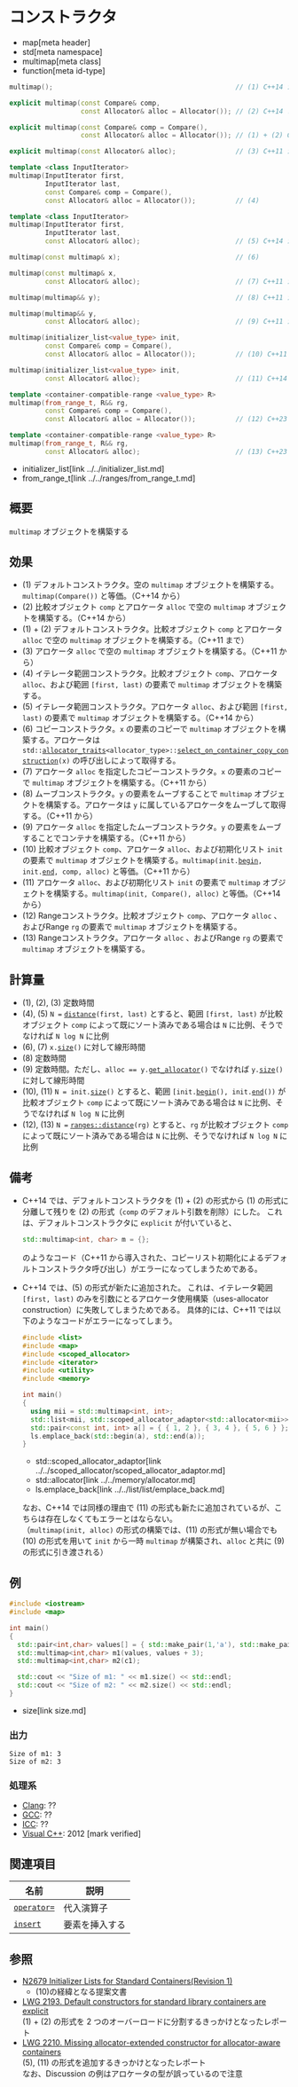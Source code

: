 # コンストラクタ
* map[meta header]
* std[meta namespace]
* multimap[meta class]
* function[meta id-type]

```cpp
multimap();                                              // (1) C++14 から

explicit multimap(const Compare& comp,
                  const Allocator& alloc = Allocator()); // (2) C++14 まで

explicit multimap(const Compare& comp = Compare(),
                  const Allocator& alloc = Allocator()); // (1) + (2) C++11 まで

explicit multimap(const Allocator& alloc);               // (3) C++11 から

template <class InputIterator>
multimap(InputIterator first,
         InputIterator last,
         const Compare& comp = Compare(),
         const Allocator& alloc = Allocator());          // (4)

template <class InputIterator>
multimap(InputIterator first,
         InputIterator last,
         const Allocator& alloc);                        // (5) C++14 から

multimap(const multimap& x);                             // (6)

multimap(const multimap& x,
         const Allocator& alloc);                        // (7) C++11 から

multimap(multimap&& y);                                  // (8) C++11 から

multimap(multimap&& y,
         const Allocator& alloc);                        // (9) C++11 から

multimap(initializer_list<value_type> init,
         const Compare& comp = Compare(),
         const Allocator& alloc = Allocator());          // (10) C++11 から

multimap(initializer_list<value_type> init,
         const Allocator& alloc);                        // (11) C++14 から

template <container-compatible-range <value_type> R>
multimap(from_range_t, R&& rg,
         const Compare& comp = Compare(),
         const Allocator& alloc = Allocator());          // (12) C++23 から

template <container-compatible-range <value_type> R>
multimap(from_range_t, R&& rg,
         const Allocator& alloc);                        // (13) C++23 から
```
* initializer_list[link ../../initializer_list.md]
* from_range_t[link ../../ranges/from_range_t.md]


## 概要
`multimap` オブジェクトを構築する


## 効果
- (1) デフォルトコンストラクタ。空の `multimap` オブジェクトを構築する。`multimap(Compare())` と等価。（C++14 から）
- (2) 比較オブジェクト `comp` とアロケータ `alloc` で空の `multimap` オブジェクトを構築する。（C++14 から）
- (1) + (2) デフォルトコンストラクタ。比較オブジェクト `comp` とアロケータ `alloc` で空の `multimap` オブジェクトを構築する。（C++11 まで）
- (3) アロケータ `alloc` で空の `multimap` オブジェクトを構築する。（C++11 から）
- (4) イテレータ範囲コンストラクタ。比較オブジェクト `comp`、アロケータ `alloc`、および範囲 `[first, last)` の要素で `multimap` オブジェクトを構築する。
- (5) イテレータ範囲コンストラクタ。アロケータ `alloc`、および範囲 `[first, last)` の要素で `multimap` オブジェクトを構築する。（C++14 から）
- (6) コピーコンストラクタ。`x` の要素のコピーで `multimap` オブジェクトを構築する。アロケータは `std::`[`allocator_traits`](../../memory/allocator_traits.md)`<allocator_type>::`[`select_on_container_copy_construction`](../../memory/allocator_traits/select_on_container_copy_construction.md)`(x)` の呼び出しによって取得する。
- (7) アロケータ `alloc` を指定したコピーコンストラクタ。`x` の要素のコピーで `multimap` オブジェクトを構築する。（C++11 から）
- (8) ムーブコンストラクタ。`y` の要素をムーブすることで `multimap` オブジェクトを構築する。アロケータは `y` に属しているアロケータをムーブして取得する。（C++11 から）
- (9) アロケータ `alloc` を指定したムーブコンストラクタ。`y` の要素をムーブすることでコンテナを構築する。（C++11 から）
- (10) 比較オブジェクト `comp`、アロケータ `alloc`、および初期化リスト `init` の要素で `multimap` オブジェクトを構築する。`multimap(init.`[`begin`](../../initializer_list/initializer_list/begin.md)`, init.`[`end`](../../initializer_list/initializer_list/end.md)`, comp, alloc)` と等価。（C++11 から）
- (11) アロケータ `alloc`、および初期化リスト `init` の要素で `multimap` オブジェクトを構築する。`multimap(init, Compare(), alloc)` と等価。（C++14 から）
- (12) Rangeコンストラクタ。比較オブジェクト `comp`、アロケータ `alloc` 、およびRange `rg` の要素で `multimap` オブジェクトを構築する。
- (13) Rangeコンストラクタ。アロケータ `alloc` 、およびRange `rg` の要素で `multimap` オブジェクトを構築する。


## 計算量
- (1), (2), (3) 定数時間
- (4), (5) `N =` [`distance`](../../iterator/distance.md)`(first, last)` とすると、範囲 `[first, last)` が比較オブジェクト `comp` によって既にソート済みである場合は `N` に比例、そうでなければ `N log N` に比例
- (6), (7) `x.`[`size`](size.md)`()` に対して線形時間
- (8) 定数時間
- (9) 定数時間。ただし、`alloc == y.`[`get_allocator`](get_allocator.md)`()` でなければ `y.`[`size`](size.md)`()` に対して線形時間
- (10), (11) `N = init.`[`size`](../../initializer_list/initializer_list/size.md)`()` とすると、範囲 `[init.`[`begin`](../../initializer_list/initializer_list/begin.md)`(), init.`[`end`](../../initializer_list/initializer_list/end.md)`())` が比較オブジェクト `comp` によって既にソート済みである場合は `N` に比例、そうでなければ `N log N` に比例
- (12), (13) `N =` [`ranges::distance`](../../iterator/ranges_distance.md)`(rg)` とすると、`rg` が比較オブジェクト `comp` によって既にソート済みである場合は `N` に比例、そうでなければ `N log N` に比例


## 備考
- C++14 では、デフォルトコンストラクタを (1) + (2) の形式から (1) の形式に分離して残りを (2) の形式（`comp` のデフォルト引数を削除）にした。
    これは、デフォルトコンストラクタに `explicit` が付いていると、

    ```cpp
    std::multimap<int, char> m = {};
    ```

    のようなコード（C++11 から導入された、コピーリスト初期化によるデフォルトコンストラクタ呼び出し）がエラーになってしまうためである。

- C++14 では、(5) の形式が新たに追加された。
    これは、イテレータ範囲 `[first, last)` のみを引数にとるアロケータ使用構築（uses-allocator construction）に失敗してしまうためである。
    具体的には、C++11 では以下のようなコードがエラーになってしまう。

    ```cpp example
    #include <list>
    #include <map>
    #include <scoped_allocator>
    #include <iterator>
    #include <utility>
    #include <memory>

    int main()
    {
      using mii = std::multimap<int, int>;
      std::list<mii, std::scoped_allocator_adaptor<std::allocator<mii>>> ls;
      std::pair<const int, int> a[] = { { 1, 2 }, { 3, 4 }, { 5, 6 } };
      ls.emplace_back(std::begin(a), std::end(a));
    }
    ```
    * std::scoped_allocator_adaptor[link ../../scoped_allocator/scoped_allocator_adaptor.md]
    * std::allocator[link ../../memory/allocator.md]
    * ls.emplace_back[link ../../list/list/emplace_back.md]

    なお、C++14 では同様の理由で (11) の形式も新たに追加されているが、こちらは存在しなくてもエラーとはならない。  
    （`multimap(init, alloc)` の形式の構築では、(11) の形式が無い場合でも (10) の形式を用いて `init` から一時 `multimap` が構築され、`alloc` と共に (9) の形式に引き渡される）


## 例
```cpp example
#include <iostream>
#include <map>

int main()
{
  std::pair<int,char> values[] = { std::make_pair(1,'a'), std::make_pair(2,'b'), std::make_pair(2,'b') };
  std::multimap<int,char> m1(values, values + 3);
  std::multimap<int,char> m2(c1);

  std::cout << "Size of m1: " << m1.size() << std::endl;
  std::cout << "Size of m2: " << m2.size() << std::endl;
}
```
* size[link size.md]

### 出力
```
Size of m1: 3
Size of m2: 3
```

### 処理系
- [Clang](/implementation.md#clang): ??
- [GCC](/implementation.md#gcc): ??
- [ICC](/implementation.md#icc): ??
- [Visual C++](/implementation.md#visual_cpp): 2012 [mark verified]


## 関連項目

| 名前                                                | 説明           |
|-----------------------------------------------------|----------------|
| [`operator=`](op_assign.md) | 代入演算子     |
| [`insert`](insert.md)       | 要素を挿入する |


## 参照
- [N2679 Initializer Lists for Standard Containers(Revision 1)](http://www.open-std.org/jtc1/sc22/wg21/docs/papers/2008/n2679.pdf)
    - (10)の経緯となる提案文書
- [LWG 2193. Default constructors for standard library containers are explicit](http://cplusplus.github.io/LWG/lwg-defects.html#2193)  
    (1) + (2) の形式を 2 つのオーバーロードに分割するきっかけとなったレポート
- [LWG 2210. Missing allocator-extended constructor for allocator-aware containers](http://cplusplus.github.io/LWG/lwg-defects.html#2210)  
    (5), (11) の形式を追加するきっかけとなったレポート  
    なお、Discussion の例はアロケータの型が誤っているので注意
